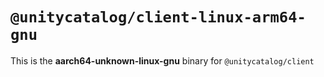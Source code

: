 # `@unitycatalog/client-linux-arm64-gnu`

This is the **aarch64-unknown-linux-gnu** binary for `@unitycatalog/client`
